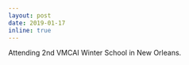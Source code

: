 ```yaml
---
layout: post
date: 2019-01-17
inline: true
---
```


Attending 2nd VMCAI Winter School in New Orleans.
